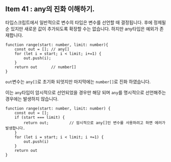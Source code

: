## Item 41 : any의 진화 이해하기.

타입스크립트에서 일반적으로 변수의 타입은 변수를 선언할 때 결정됩니다. 후에 정제될 순 있지만 새로운 값이 추가되도록 확장할 수는 없습니다. 하지만 any타입은 예외가 존재합니다.

```tsx
function range(start: number, limit: number){
    const out = []; // any[]
    for (let i = start; i < limit; i+=1) {
        out.push(i);
    }
    return out      // number[]
}
```

`out`변수는 `any[]`로 초기화 되엇지만 마지막에는 `number[]`로 진화 하였습니다.

이는 `any`타입이 암시적으로 선언되었을 경우만 해당 되며 `any`를 명시적으로 선언해주는 경우에는 발생하지 않습니다.

```tsx
function range(start: number, limit: number) {
    const out = [];
    if (start === limit) {
        return out;         // 암시적으로 any[]인 변수를 사용하려고 하면 에러가 발생합니다.
    }
    for (let i = start; i < limit; i +=1) {
        out.push(i)
    }
    return out
}
```

